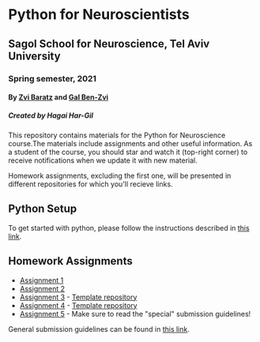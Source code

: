 # Python for Neuroscientists

## Sagol School for Neuroscience, Tel Aviv University

### Spring semester, 2021

#### By [Zvi Baratz](zvibaratz@mail.tau.ac.il) and [Gal Ben-Zvi](hershkovitz1@mail.tau.ac.il)

##### Created by Hagai Har-Gil

This repository contains materials for the Python for Neuroscience course.The materials include assignments and other useful information. As a student of the course, you should star and watch it (top-right corner) to receive notifications when we update it with new material.

Homework assignments, excluding the first one, will be presented in different repositories for which you'll recieve links.

## Python Setup

To get started with python, please follow the instructions described in [this link](https://sagol-python-for-neuroscientists.github.io/textbook/tutorials/python_setup.html).

## Homework Assignments

- [Assignment 1](assignments/assignment1/HW1.md)
- [Assignment 2](assignments/assignment2/README.md)
- [Assignment 3](https://classroom.github.com/a/F2aSSaRW) - [Template repository](assignments/assignment3/README.md)
- [Assignment 4](https://classroom.github.com/a/IVim-w1e) - [Template repository](assignments/assignment4/README.md)
- [Assignment 5](https://github.com/sagol-python-for-neuroscientists/hw5) - Make sure to read the "special" submission guidelines!

General submission guidelines can be found in [this link](SubmissionGuidelines.md).
